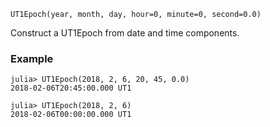 ```
UT1Epoch(year, month, day, hour=0, minute=0, second=0.0)
```

Construct a UT1Epoch from date and time components.

### Example

```jldoctest; setup = :(using AstroTime)
julia> UT1Epoch(2018, 2, 6, 20, 45, 0.0)
2018-02-06T20:45:00.000 UT1

julia> UT1Epoch(2018, 2, 6)
2018-02-06T00:00:00.000 UT1
```
